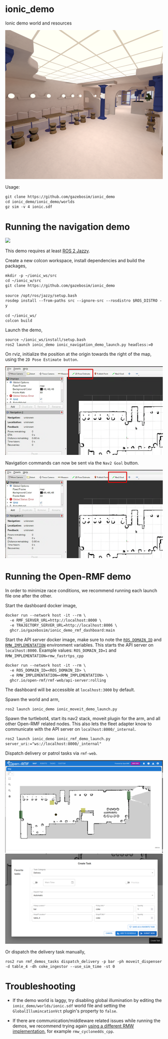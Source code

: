 # ionic_demo
Ionic demo world and resources

![](media/ionic-demo-world.png)

Usage:

```
git clone https://github.com/gazebosim/ionic_demo
cd ionic_demo/ionic_demo/worlds
gz sim -v 4 ionic.sdf
```

# Running the navigation demo

![](media/ionic-nav2-demo.gif)

This demo requires at least [ROS 2 Jazzy](https://docs.ros.org/en/jazzy/index.html).

Create a new colcon workspace, install dependencies and build the packages,

```
mkdir -p ~/ionic_ws/src
cd ~/ionic_w/src
git clone https://github.com/gazebosim/ionic_demo

source /opt/ros/jazzy/setup.bash
rosdep install --from-paths src --ignore-src --rosdistro $ROS_DISTRO -y

cd ~/ionic_ws/
colcon build
```

Launch the demo,

```
source ~/ionic_ws/install/setup.bash
ros2 launch ionic_demo ionic_navigation_demo_launch.py headless:=0
```

On rviz, initialize the position at the origin towards the right of the map, using the `2D Pose Estimate button`.

![](media/rviz-estimate.png)

Navigation commands can now be sent via the `Nav2 Goal` button.

![](media/rviz-navigate.png)

# Running the Open-RMF demo

In order to minimize race conditions, we recommend running each launch file one after the other.

Start the dashboard docker image,

```
docker run --network host -it --rm \
  -e RMF_SERVER_URL=http://localhost:8000 \
  -e TRAJECTORY_SERVER_URL=http://localhost:8006 \
  ghcr.io/gazebosim/ionic_demo_rmf_dashboard:main
```

Start the API server docker image, make sure to note the
[`ROS_DOMAIN_ID`](https://docs.ros.org/en/rolling/Concepts/Intermediate/About-Domain-ID.html) and
[`RMW_IMPLEMENTATION`](https://docs.ros.org/en/rolling/How-To-Guides/Working-with-multiple-RMW-implementations.html)
environment variables. This starts the API server on `localhost:8000`.
Example values: `ROS_DOMAIN_ID=1` and `RMW_IMPLEMENTATION=rmw_fastrtps_cpp`

```
docker run --network host -it --rm \
  -e ROS_DOMAIN_ID=<ROS_DOMAIN_ID> \
  -e RMW_IMPLEMENTATION=<RMW_IMPLEMENTATION> \
  ghcr.io/open-rmf/rmf-web/api-server:rolling
```

The dashboard will be accessible at `localhost:3000` by default.

Spawn the world and arm,

```
ros2 launch ionic_demo ionic_moveit_demo_launch.py
```

Spawn the turtlebot4, start its nav2 stack, moveit plugin for the arm, and all other Open-RMF related nodes. This also lets the fleet adapter know to communicate with the API server on `localhost:8000/_internal`.

```
ros2 launch ionic_demo ionic_rmf_demo_launch.py server_uri:="ws://localhost:8000/_internal"
```

Dispatch delivery or patrol tasks via `rmf-web`.

![](media/rmf-web-1.png)
![](media/rmf-web-2.png)

Or dispatch the delivery task manually,

```
ros2 run rmf_demos_tasks dispatch_delivery -p bar -ph moveit_dispenser -d table_4 -dh coke_ingestor --use_sim_time -st 0
```

# Troubleshooting

* If the demo world is laggy, try disabling global illumination by editing the
`ionic_demo/worlds/ionic.sdf` world file and setting the
`GlobalIllumincationVct` plugin's [<enabled>](https://github.com/gazebosim/ionic_demo/blob/2350def5a74f3d75e131711fedd217d57527a64f/ionic_demo/worlds/ionic.sdf#L32)
property to `false`.

* If there are communication/middleware related issues while running the demos, we recommend trying again [using a different RMW implementation](https://docs.ros.org/en/jazzy/How-To-Guides/Working-with-multiple-RMW-implementations.html#specifying-rmw-implementations), for example `rmw_cyclonedds_cpp`.
